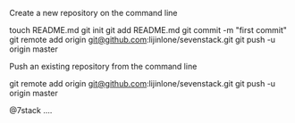 
Create a new repository on the command line

touch README.md
git init
git add README.md
git commit -m "first commit"
git remote add origin git@github.com:lijinlone/sevenstack.git
git push -u origin master

Push an existing repository from the command line

git remote add origin git@github.com:lijinlone/sevenstack.git
git push -u origin master

@7stack
....
